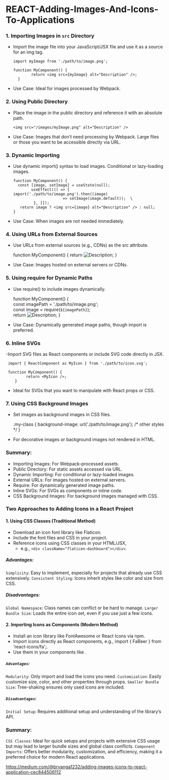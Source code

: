 # REACT-Adding-Images-And-Icons-To-Applications

### 1. Importing Images in `src` Directory
- Import the image file into your JavaScript/JSX file and use it as a source for an img tag.

      import myImage from './path/to/image.png';  

      function MyComponent() {
              return <img src={myImage} alt="Description" />;
        }
- Use Case: Ideal for images processed by Webpack.

### 2. Using Public Directory
- Place the image in the public directory and reference it with an absolute path.

      <img src="/images/myImage.png" alt="Description" />
- Use Case: Images that don’t need processing by Webpack. Large files or those you want to be accessible directly via URL.

### 3. Dynamic Importing
- Use dynamic import() syntax to load images. Conditional or lazy-loading images.

      function MyComponent() {
        const [image, setImage] = useState(null);     
              useEffect(() => {     import('./path/to/image.png').then((image) 
                            => setImage(image.default));  \
               }, []);      
         return image ? <img src={image} alt="Description" /> : null;
      }
- Use Case: When images are not needed immediately.

### 4. Using URLs from External Sources
- Use URLs from external sources (e.g., CDNs) as the src attribute.

    function MyComponent() {
        return <img src="https://example.com/path/to/image.png" alt="Description" />;
     }
- Use Case: Images hosted on external servers or CDNs.

### 5. Using require for Dynamic Paths
- Use require() to include images dynamically. 

    function MyComponent() {   
       const imagePath = './path/to/image.png';  
       const image = require(`${imagePath}`);      
           return <img src={image} alt="Description" />; 
    }
- Use Case: Dynamically generated image paths, though import is preferred.

### 6. Inline SVGs
-Import SVG files as React components or include SVG code directly in JSX.

     import { ReactComponent as MyIcon } from './path/to/icon.svg';  
     
     function MyComponent() { 
             return <MyIcon />;
        }
- Ideal for SVGs that you want to manipulate with React props or CSS.

### 7. Using CSS Background Images
- Set images as background images in CSS files.

     .my-class {
          background-image: url('./path/to/image.png');
            /* other styles */
      }
- For decorative images or background images not rendered in HTML.

### Summary:
- Importing Images: For Webpack-processed assets.
- Public Directory: For static assets accessed via URL.
- Dynamic Importing: For conditional or lazy-loaded images.
- External URLs: For images hosted on external servers.
- Require: For dynamically generated image paths.
- Inline SVGs: For SVGs as components or inline code.
- CSS Background Images: For background images managed with CSS.

### Two Approaches to Adding Icons in a React Project
#### 1. Using CSS Classes (Traditional Method)
- Download an icon font library like Flaticon.
- Include the font files and CSS in your project.
- Reference icons using CSS classes in your HTML/JSX,
    - e.g., `<div className="flaticon-dashboard"></div>`.
##### Advantages:
`Simplicity`: Easy to implement, especially for projects that already use CSS extensively.
`Consistent Styling`: Icons inherit styles like color and size from CSS.
##### Disadvantages:
`Global Namespace`: Class names can conflict or be hard to manage.
`Larger Bundle Size`: Loads the entire icon set, even if you use just a few icons.
#### 2. Importing Icons as Components (Modern Method)
- Install an icon library like FontAwesome or React Icons via npm.
- Import icons directly as React components, e.g., import { FaBeer } from 'react-icons/fa';.
- Use them in your components like <FaBeer />.
##### `Advantages`:
`Modularity`: Only import and load the icons you need.
`Customization`: Easily customize size, color, and other properties through props.
`Smaller Bundle Size`: Tree-shaking ensures only used icons are included.
##### `Disadvantages`:
`Initial Setup`: Requires additional setup and understanding of the library’s API.
### Summary:
`CSS Classes`: Ideal for quick setups and projects with extensive CSS usage but may lead to larger bundle sizes and global class conflicts.
`Component Imports`: Offers better modularity, customization, and efficiency, making it a preferred choice for modern React applications.

https://medium.com/@bryanga1232/adding-images-icons-to-react-application-cec844506112
